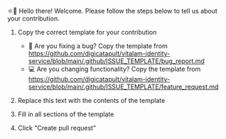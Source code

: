 ⚛👋 Hello there! Welcome. Please follow the steps below to tell us about your contribution.

1. Copy the correct template for your contribution

   - 🐛 Are you fixing a bug? Copy the template from <https://github.com/digicatapult/vitalam-identity-service/blob/main/.github/ISSUE_TEMPLATE/bug_report.md>
   - 💻 Are you changing functionality? Copy the template from <https://github.com/digicatapult/vitalam-identity-service/blob/main/.github/ISSUE_TEMPLATE/feature_request.md>

2. Replace this text with the contents of the template
3. Fill in all sections of the template
4. Click "Create pull request"
